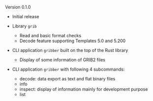 Version 0.1.0

* Initial release
* Library `grib`
  * Read and basic format checks
  * Decode feature supporting Templates 5.0 and 5.200
* CLI application `gribber` built on the top of the Rust library
  * Display of some information of GRIB2 files

* CLI application `gribber` with following 4 subcommands:
  * decode: data export as text and flat binary files
  * info
  * inspect: display of information mainly for development purpose
  * list

